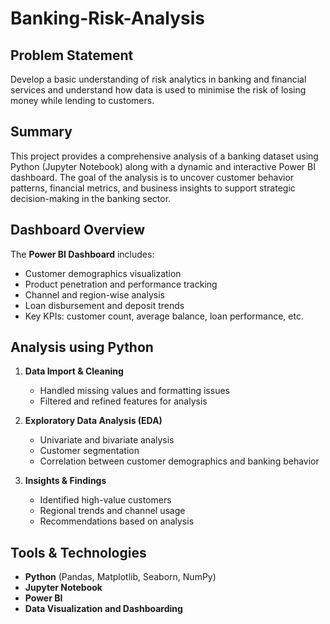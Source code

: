 # Banking-Risk-Analysis

## Problem Statement 

Develop a basic understanding of risk analytics in banking and financial services and understand how data is used to minimise the risk of losing money while lending to customers.

## Summary

This project provides a comprehensive analysis of a banking dataset using Python (Jupyter Notebook) along with a dynamic and interactive Power BI dashboard. The goal of the analysis is to uncover customer behavior patterns, financial metrics, and business insights to support strategic decision-making in the banking sector.



##  Dashboard Overview

The **Power BI Dashboard** includes:

- Customer demographics visualization  
- Product penetration and performance tracking  
- Channel and region-wise analysis  
- Loan disbursement and deposit trends  
- Key KPIs: customer count, average balance, loan performance, etc.




##  Analysis using Python


1. **Data Import & Cleaning**  
   - Handled missing values and formatting issues  
   - Filtered and refined features for analysis

2. **Exploratory Data Analysis (EDA)**  
   - Univariate and bivariate analysis  
   - Customer segmentation  
   - Correlation between customer demographics and banking behavior

3. **Insights & Findings**  
   - Identified high-value customers  
   - Regional trends and channel usage  
   - Recommendations based on analysis



##  Tools & Technologies

- **Python** (Pandas, Matplotlib, Seaborn, NumPy)
- **Jupyter Notebook**
- **Power BI**
- **Data Visualization and Dashboarding**





